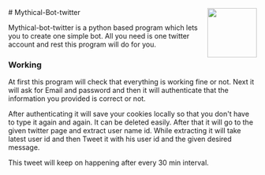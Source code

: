 <img src = "https://i.stack.imgur.com/dlJZv.png" height="100px" width="100px" align="right">
# Mythical-Bot-twitter

Mythical-bot-twitter is a python based program which lets you to create one simple bot. All you need is one twitter account and rest this program will do for you. 



### Working

At first this program will check that everything is working fine or not. Next it will ask for Email and password and then it will authenticate that the information you provided is correct or not. 

After authenticating it will save your cookies locally so that you don't have to type it again and again. It can be deleted easily. After that it will go to the given twitter page and extract user name id. While extracting it will take latest user id and then Tweet it with his user id and the given desired message.

This tweet will keep on happening after every 30 min interval.
